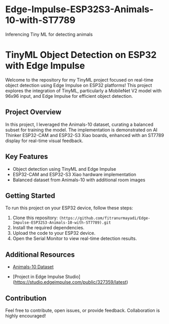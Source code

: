 # Edge-Impulse-ESP32S3-Animals-10-with-ST7789
Inferencing Tiny ML for detecting animals 

# TinyML Object Detection on ESP32 with Edge Impulse

Welcome to the repository for my TinyML project focused on real-time object detection using Edge Impulse on ESP32 platforms! This project explores the integration of TinyML, particularly a MobileNet V2 model with 96x96 input, and Edge Impulse for efficient object detection.

## Project Overview

In this project, I leveraged the Animals-10 dataset, curating a balanced subset for training the model. The implementation is demonstrated on AI Thinker ESP32-CAM and ESP32-S3 Xiao boards, enhanced with an ST7789 display for real-time visual feedback.

## Key Features

- Object detection using TinyML and Edge Impulse
- ESP32-CAM and ESP32-S3 Xiao hardware implementation
- Balanced dataset from Animals-10 with additional room images

## Getting Started

To run this project on your ESP32 device, follow these steps:

1. Clone this repository: `(https://github.com/fitranurmayadi/Edge-Impulse-ESP32S3-Animals-10-with-ST7789).git`
2. Install the required dependencies.
3. Upload the code to your ESP32 device.
4. Open the Serial Monitor to view real-time detection results.

## Additional Resources

- [Animals-10 Dataset](https://www.kaggle.com/datasets/alessiocorrado99/animals10)

- [Project in Edge Impulse Studio] (https://studio.edgeimpulse.com/public/327359/latest)

## Contribution

Feel free to contribute, open issues, or provide feedback. Collaboration is highly encouraged!
